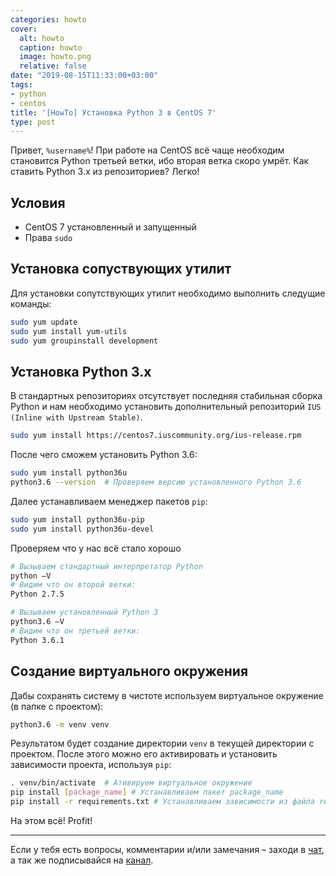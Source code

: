 ```yaml
---
categories: howto
cover:
  alt: howto
  caption: howto
  image: howto.png
  relative: false
date: "2019-08-15T11:33:00+03:00"
tags:
- python
- centos
title: '[HowTo] Установка Python 3 в CentOS 7'
type: post
---
```


Привет, `%username%`! При работе на CentOS всё чаще необходим становится Python третьей ветки, ибо вторая ветка скоро умрёт. Как ставить Python 3.x из репозиториев? Легко!

## Условия

- CentOS 7 установленный и запущенный
- Права `sudo`

## Установка сопуствующих утилит

Для установки сопутствующих утилит необходимо выполнить следущие команды:

```bash
sudo yum update
sudo yum install yum-utils 
sudo yum groupinstall development 
```

## Установка Python 3.x

В стандартных репозиториях отсутствует последняя стабильная сборка Python и нам необходимо установить дополнительный репозиторий `IUS (Inline with Upstream Stable)`.

```bash
sudo yum install https://centos7.iuscommunity.org/ius-release.rpm
```

После чего сможем установить Python 3.6:

```bash
sudo yum install python36u
python3.6 --version  # Проверяем версию установленного Python 3.6
```

Далее устанавливаем менеджер пакетов `pip`:

```bash
sudo yum install python36u-pip
sudo yum install python36u-devel
```

Проверяем что у нас всё стало хорошо

```bash
# Вызываем стандартный интерпретатор Python
python –V
# Видим что он второй ветки:
Python 2.7.5

# Вызываем установленный Python 3 
python3.6 –V
# Видим что он третьей ветки:
Python 3.6.1
```

## Создание виртуального окружения

Дабы сохранять систему в чистоте используем виртуальное окружение (в папке с проектом):

```bash
python3.6 -m venv venv
```

Результатом будет создание директории `venv` в текущей директории с проектом. После этого можно его активировать и установить зависимости проекта, используя `pip`:

```bash
. venv/bin/activate  # Ативируем виртуальное окружение
pip install [package_name] # Устанавливаем пакет package_name
pip install -r requirements.txt # Устанавливаем зависимости из файла requirements.txt
```

На этом всё! Profit!

---
Если у тебя есть вопросы, комментарии и/или замечания – заходи в [чат](https://ttttt.me/jtprogru_chat), а так же подписывайся на [канал](https://ttttt.me/jtprogru_channel).
